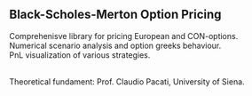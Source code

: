 Black-Scholes-Merton Option Pricing
-----------------------------------

Comprehenisve library for pricing European and CON-options.<br/>
Numerical scenario analysis and option greeks behaviour.<br/>
PnL visualization of various strategies.<br/><br/>

Theoretical fundament: Prof. Claudio Pacati, University of Siena.
